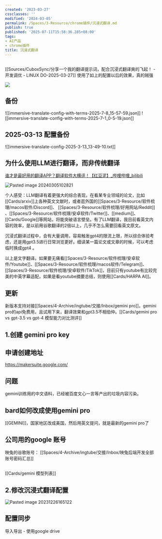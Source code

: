 ```yaml
---
created: '2023-03-27'
cssclasses: ''
modified: '2024-03-05'
permalink: /Spaces/3-Resource/chrome插件/沉浸式翻译.md
publish: true
published: '2025-07-11T15:58:36.285+08:00'
tags:
- AI产品
- chrome插件
title: 沉浸式翻译
---
```

## 

[[Sources/CuboxSync/分享一个我的翻译提示词，配合沉浸式翻译爽的飞起！ - 开发调优 - LINUX DO-2025-03-27]]
使用了如上的配置以后的效果，真的贼强

![](https://pub-pic.oldwinter.top/2025/04/a851124754bac351770cfe6ee940a722.png)

## 备份

![[immersive-translate-config-with-terms-2025-7-8_15-57-59.json]]
![[immersive-translate-config-with-terms-2025-7-1_0-5-19.json]]

## 2025-03-13 配置备份
![[immersive-translate-config-2025-3-13_13-49-10.txt]]

## 为什么使用LLM进行翻译，而非传统翻译

[谁才是最好用的翻译APP？翻译软件大横评！【红豆泥】\_哔哩哔哩\_bilibili](https://www.bilibili.com/video/BV1BC411W7zB/?vd_source=c16ee9cfb2023d2af8428dbfe604b72f)

![Pasted image 20240305102821](https://pub-pic.oldwinter.top/2025/06/75c2c6feacae34798cf94c7dc0eccfc7.png)

个人感受：LLM翻译有着更强大的综合表现，在看某专业领域的论文，比如[[Cards/arxiv]]上各种英文文献时，或者逛外国的[[Spaces/3-Resource/软件梳理/macos软件/Discord]]、 [[Spaces/3-Resource/软件梳理/好用网站/Reddit]] 、[[Spaces/3-Resource/软件梳理/安卓软件/Twitter]]、[[medium]]、[[Cards/Google]]等网站，将能突破语言壁垒。有了LLM翻译，我目前看英文内容的效率，是以前用谷歌翻译的2倍以上，几乎不怎么需要回看英文原文。

沉浸式翻译过程中，会有大量调用，容易触发gpt4的限流上限，所以综合体验考虑，还是用gpt3.5进行日常浏览更好。细读某一篇论文或文章的时候，可以考虑临时换成gpt4 。

以上是文字翻译。如果要无痛看[[Spaces/3-Resource/软件梳理/安卓软件/Youtube]]、[[Spaces/3-Resource/软件梳理/macos软件/Telegram]]、[[Spaces/3-Resource/软件梳理/安卓软件/TikTok]]，目前只有youtube有比较完美的中英字幕适配，如果是看youtube摘要总结，则使用[[Cards/HARPA AI]]。
## 更新

新版本支持对接[[Spaces/4-Archive/ingtube/交接/Inbox/gemini pro]]，gemini pro的api免费用，且试用下来，翻译效果和gpt3.5不相伯仲。[[Cards/gemini pro vs gpt-3.5 vs gpt-4 模型能力对比测评]]

## 1.创建 gemini pro key

## 申请创建地址
https://makersuite.google.com/

## 问题
gemini训练用的中文语料，已经被百度文心一言等产出的垃圾内容污染。

## bard如何改成使用gemini pro
[[GEMINI]]，国家地区改成美国，然后用英文提问，就是最新的gemini pro了

## 公司用的google 账号

映兔的谷歌账号：
[[Spaces/4-Archive/ingtube/交接/Inbox/映兔后端开发全部账号密码汇总]]

## 
[[Cards/gemini 模型列表]]


## 2.修改沉浸式翻译配置

![Pasted image 20231226165122](https://pub-pic.oldwinter.top/2025/06/7f0759dae8d560b7cc542a182765be34.png)

## 配置同步

导入导出 - 使用google drive

